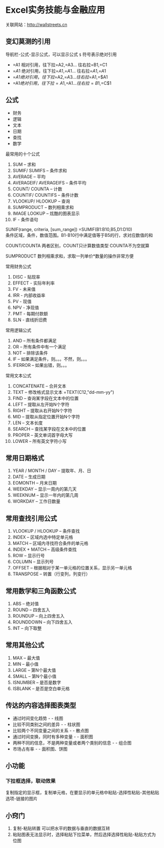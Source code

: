 # Excel实务技能与金融应用 
关联网站：http://wallstreets.cn

## 变幻莫测的引用
导航栏-公式-显示公式，可以显示公式
`$` 符号表示绝对引用
- =A1    相对引用，往下拉=A2,=A3... 往右拉=B1,=C1
- =$A$1  绝对引用，往下拉=$A$1,=$A$1... 往右拉=$A$1,=$A$1
- =$A1   绝对引用，往下拉=$A2,=$A3... 往右拉=$A1,=$A1
- =A$1   绝对引用，往下拉=A$1,=A$1... 往右拉=B$1,=C$1

## 公式
- 财务
- 逻辑
- 文本
- 日期
- 查找
- 数学

最常用的十个公式
1. SUM – 求和
2. SUMIF/ SUMIFS – 条件求和
3. AVERAGE – 平均
4. AVERAGEIF/ AVERAGEIFS – 条件平均
5. COUNT/ COUNTA – 计数
6. COUNTIF/ COUNTIFS – 条件计数
7. VLOOKUP/ HLOOKUP – 查询
8. SUMPRODUCT – 数列相乘求和
9. IMAGE LOOKUP – 炫酷的图表显示
10. IF - 条件语句

SUNIF(range, criteria, [sum_range])
=SUMIF(B1:B10,B5,D1:D10)  
条件区域，条件，数值范围。B1-B10行中满足值等于B5的行，求对应数值的和

COUNT/COUNTA 两者区别，COUNT只计算数值类型 COUNTA不为空就算
 
SUMPRODUCT 数列相乘求和，求取一列单价*数量的操作非常方便

常用财务公式
1. DISC - 贴现率
2. EFFECT - 实际年利率
3. FV - 未来值
4. IRR - 内部收益率
5. PV - 现值
6. NPV - 净现值
7. PMT - 每期付款额
8. SLN - 直线折旧费

常用逻辑公式
1. AND – 所有条件都满足
2. OR – 所有条件中有一个满足
3. NOT – 排除该条件
4. IF – 如果满足条件，则。。。不然，则。。。
5. IFERROR – 如果出错，则。。。

常用文本公式
1. CONCATENATE – 合并文本
2. TEXT – 修改格式显示文本 =TEXT(C12,"dd-mm-yy")
3. FIND – 查询某字段在文本中的位置
4. LEFT – 提取从左开始N个字符
5. RIGHT – 提取从右开始N个字符
6. MID – 提取从指定位置开始N个字符
7. LEN – 文本长度
8. SEARCH – 查找某字段在文本中的位置
9. PROPER – 英文单词首字母大写
10. LOWER – 所有英文字符小写

## 常用日期格式
1. YEAR / MONTH / DAY – 提取年、月、日
2. DATE – 生成日期
3. EOMONTH – 月末日期
4. WEEKDAY – 显示一周内的第几天
5. WEEKNUM – 显示一年内的第几周
6. WORKDAY – 工作日数量

## 常用查找引用公式
1. VLOOKUP / HLOOKUP – 条件查找
2. INDEX – 区域内选中特定单元格
3. MATCH – 区域内寻找符合条件的单元格
4. INDEX + MATCH – 高级条件查找
5. ROW – 显示行号
6. COLUMN – 显示列号
7. OFFSET – 根据相对于某一单元格的位置关系，显示另一单元格
8. TRANSPOSE – 转置（行变列，列变行）

## 常用数学和三角函数公式
1. ABS – 绝对值
2. ROUND – 四舍五入
3. ROUNDUP – 向上四舍五入
4. ROUNDDOWN – 向下四舍五入
5. INT – 向下取整

## 常用其他公式
1. MAX – 最大值
2. MIN – 最小值
3. LARGE – 第N个最大值
4. SMALL – 第N个最小值
5. ISNUMBER – 是否是数字
6. ISBLANK – 是否是空白单元格

## 传达的内容选择图表类型
- 通过时间变化趋势 - - 线图
- 比较不同类别之间的差异 - - 柱状图
- 比较两个不同变量之间的关系 - - 散点图
- 通过时间变换，同时有多种变量 - - 面积图
- 两种不同的信息，不是两种变量或者两个类别的信息 - - 组合图
- 市场占有率 - - 面积图、饼图

## 小功能
### 下拉框选择，联动效果
复制指定的显示框，复制单元格，在要显示的单元格中粘贴-选择性粘贴-其他粘贴选项-链接的图片

## 小窍门
1. 复制-粘贴转置 可以把水平的数据与垂直的数据互转
1. 粘贴图表无法显示时，选择粘贴下拉菜单，然后选择选择性粘贴-粘贴方式为位图
